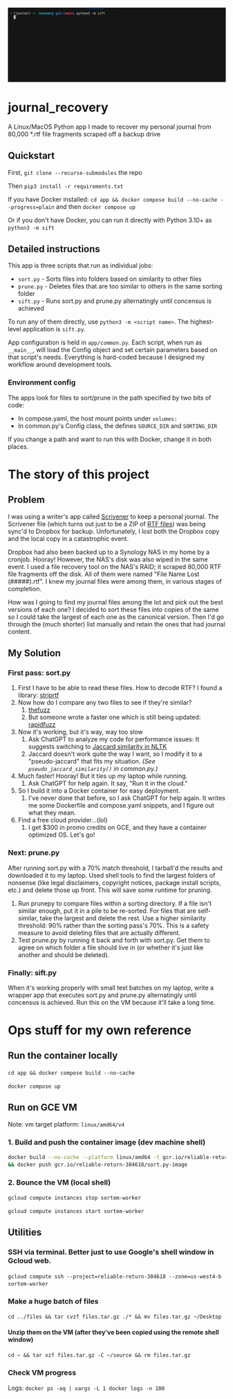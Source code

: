 ![](docs/output.gif)
# journal_recovery
A Linux/MacOS Python app I made to recover my personal journal from 80,000 *.rtf file fragments scraped off a backup drive

## Quickstart
First, `git clone --recurse-submodules` the repo

Then `pip3 install -r requirements.txt`

If you have Docker installed: `cd app && docker compose build --no-cache --progress=plain` and then `docker compose up`

Or if you don't have Docker, you can run it directly with Python 3.10+ as `python3 -m sift`

## Detailed instructions
This app is three scripts that run as individual jobs:
* `sort.py` - Sorts files into folders based on similarity to other files
* `prune.py` - Deletes files that are too similar to others in the same sorting folder
* `sift.py` - Runs sort.py and prune.py alternatingly until concensus is achieved

To run any of them directly, use `python3 -m <script name>`. The highest-level application is `sift.py`.

App configuration is held in `app/common.py`. Each script, when run as `__main__`, will load the Config object and set certain parameters based on that script's needs. Everything is hard-coded because I designed my workflow around development tools.
### Environment config

The apps look for files to sort/prune in the path specified by two bits of code:
* In compose.yaml, the host mount points under `volumes:`
* In common.py's Config class, the defines `SOURCE_DIR` and `SORTING_DIR`

If you change a path and want to run this with Docker, change it in both places.
# The story of this project
## Problem
I was using a writer's app called [Scrivener](https://www.literatureandlatte.com/scrivener/) to keep a personal journal. The Scrivener file (which turns out just to be a ZIP of [RTF files](https://en.wikipedia.org/wiki/Rich_Text_Format)) was being sync'd to Dropbox for backup. Unfortunately, I lost both the Dropbox copy and the local copy in a catastrophic event.

Dropbox had also been backed up to a Synology NAS in my home by a cronjob. Hooray! However, the NAS's disk was also wiped in the same event. I used a file recovery tool on the NAS's RAID; it scraped 80,000 RTF file fragments off the disk. All of them were named "File Name Lost (#####).rtf". I knew my journal files were among them, in various stages of completion.

How was I going to find my journal files among the lot and pick out the best versions of each one? I decided to sort these files into copies of the same so I could take the largest of each one as the canonical version. Then I'd go through the (much shorter) list manually and retain the ones that had journal content.

## My Solution
### First pass: sort.py
1. First I have to be able to read these files. How to decode RTF? I found a library: [striprtf](https://github.com/joshy/striprtf)
1. Now how do I compare any two files to see if they're similar?
    1. [thefuzz](https://github.com/seatgeek/thefuzz)
    1. But someone wrote a faster one which is still being updated: [rapidfuzz](https://maxbachmann.github.io/RapidFuzz/Installation.html)
1. Now it's working, but it's way, way too slow
    1. Ask ChatGPT to analyze my code for performance issues: It suggests switching to [Jaccard similarity in NLTK](https://www.nltk.org/_modules/nltk/metrics/distance.html#jaccard_distance)
    1. Jaccard doesn't work quite the way I want, so I modify it to a "pseudo-jaccard" that fits my situation. *(See `pseudo_jaccard_similarity()` in common.py.)*
1. Much faster! Hooray! But it ties up my laptop while running.
    1. Ask ChatGPT for help again. It say, "Run it in the cloud."
1. So I build it into a Docker container for easy deployment.
    1. I've never done that before, so I ask ChatGPT for help again. It writes me some Dockerfile and compose.yaml snippets, and I figure out what they mean.
1. Find a free cloud provider...(lol)
    1. I get $300 in promo credits on GCE, and they have a container optimized OS. Let's go!

### Next: prune.py
After running sort.py with a 70% match threshold, I tarball'd the results and downloaded it to my laptop. Used shell tools to find the largest folders of nonsense (like legal disclaimers, copyright notices, package install scripts, etc.) and delete those up front. This will save some runtime for pruning.
1. Run prunepy to compare files within a sorting directory. If a file isn't similar enough, put it in a pile to be re-sorted. For files that are self-similar, take the largest and delete the rest. Use a higher similarity threshold: 90% rather than the sorting pass's 70%. This is a safety measure to avoid deleting files that are actually different.
1. Test prune.py by running it back and forth with sort.py. Get them to agree on which folder a file should live in (or whether it's just like another and should be deleted).
### Finally: sift.py
When it's working properly with small test batches on my laptop, write a wrapper app that executes sort.py and prune.py alternatingly until concensus is achieved. Run this on the VM because it'll take a long time.

# Ops stuff for my own reference
## Run the container locally
`cd app && docker compose build --no-cache`

`docker compose up`

## Run on GCE VM
Note: vm target platform: `linux/amd64/v4`

### 1. Build and push the container image (dev machine shell)
```bash
docker build --no-cache --platform linux/amd64 -t gcr.io/reliable-return-384618/sort.py-image . \
&& docker push gcr.io/reliable-return-384618/sort.py-image
```

### 2. Bounce the VM (local shell)
`gcloud compute instances stop sortem-worker`

`gcloud compute instances start sortem-worker`

## Utilities
### SSH via terminal. Better just to use Google's shell window in Gcloud web.
`gcloud compute ssh --project=reliable-return-384618 --zone=us-west4-b sortem-worker`
### Make a huge batch of files
`cd ../files && tar cvzf files.tar.gz ./* && mv files.tar.gz ~/Desktop`
#### Unzip them on the VM (after they’ve been copied using the remote shell window)
`cd ~ && tar xzf files.tar.gz -C ~/source && rm files.tar.gz`
### Check VM progress
Logs: `docker ps -aq | xargs -L 1 docker logs -n 100`

